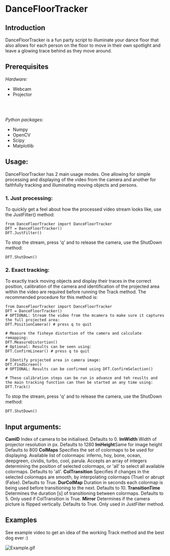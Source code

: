 # DanceFloorTracker

## Introduction
DanceFloorTracker is a fun party script to illuminate your dance floor that also allows for each person on the floor to move in their own spotlight and leave a glowing trace behind as they move around.

## Prerequisites
*Hardware:*
- Webcam
- Projector
<br />
<br /> 

*Python packages:*
- Numpy
- OpenCV
- Scipy
- Matplotlib

## Usage:
DanceFloorTracker has 2 main usage modes. One allowing for simple processing and displaying of the video from the camera and another for faithfully tracking and illuminating moving objects and persons.
### 1. Just processing:
To quickly get a feel about how the processed video stream looks like, use the JustFilter() method:
```
from DanceFloorTracker import DanceFloorTracker
DFT = DanceFloorTracker()
DFT.JustFilter()
```
To stop the stream, press 'q' and to release the camera, use the ShutDown method:
```
DFT.ShutDown()
```
### 2. Exact tracking:
To exactly track moving objects and display their traces in the correct position, calibration of the camera and identification of the projected area within the video are required before running the Track method.
The recommended procedure for this method is:
```commandline
from DanceFloorTracker import DanceFloorTracker
DFT = DanceFloorTracker()
# OPTIONAL: Stream the video from the mcamera to make sure it captures the full projected area:
DFT.PositionCamera() # press q to quit

# Measure the fisheye distortion of the camera and calculate remapping:
DFT.MeasureDistortion()
# Optional: Results can be seen using:
DFT.ConfirmLinear() # press q to quit

# Identify projected area in camera image:
DFT.FindScreen()
# OPTIONAL: Results can be confirmed using DFT.ConfirmSelection()

# These calibration steps can be run in advance and teh reuslts and the main tracking function can then be started an any time using:
DFT.Track()
```
To stop the stream, press 'q' and to release the camera, use the ShutDown method:
```
DFT.ShutDown()
```

## Input arguments:
**CamID** Index of camera to be initialised. Defaults to 0. **ImWidth** Width of projector resolution in px. Defaults to 1280 **ImHeight**Same for image height Defaults to 800 
**ColMaps** Specifies the set of colormaps to be used for displaying. Available list of colormaps: inferno,
hoy, bone, ocean, deepgreen, cividis, turbo, cool, parula.
Accepts an array of integers determining the position of selected colormaps, or 'all' to select all available colormaps. Defaults to 'all'. 
**ColTransition** Specifies if changes in the selected colormaps are smooth, by interpolating colormaps (True) or abrupt (False). Defaults to True.
**DurColMap** Duration in seconds each colormap is being used before transitioning to the next. Defaults to 10. 
**TransitionTime** Determines the duration [s] of transitioning between colormaps. Defaults to 5. Only used if ColTransition is True. 
**Mirror** Determines if the camera picture is flipped vertically. Defaults to True. Only used in JustFilter method. 

## Examples
See example video to get an idea of the working Track method and the best dog ever :)   


![Example.gif](Example.gif)